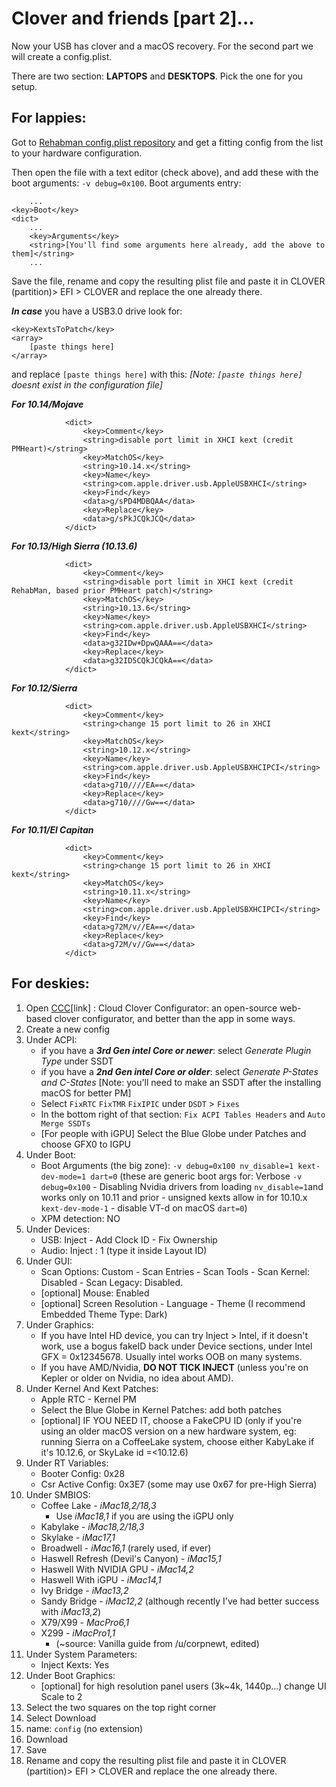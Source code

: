 # Clover and friends \[part 2\]...

Now your USB has clover and a macOS recovery. For the second part we will create a config.plist.

There are two section: **LAPTOPS** and **DESKTOPS**. Pick the one for you setup.

## For lappies:

Got to [Rehabman config.plist repository](https://github.com/RehabMan/OS-X-Clover-Laptop-Config) and get a fitting config from the list to your hardware configuration.

Then open the file with a text editor \(check above\), and add these with the boot arguments: `-v debug=0x100`. Boot arguments entry:

```markup
	...
<key>Boot</key>
<dict>
	...
	<key>Arguments</key>
	<string>[You'll find some arguments here already, add the above to them]</string>
	...
```

Save the file, rename and copy the resulting plist file and paste it in CLOVER \(partition\)&gt; EFI &gt; CLOVER and replace the one already there.

_**In case**_ you have a USB3.0 drive look for:

```markup
<key>KextsToPatch</key>
<array>
    [paste things here]
</array>
```

and replace `[paste things here]` with this: _\[Note: `[paste things here]` doesnt exist in the configuration file\]_

_**For 10.14/Mojave**_

```markup
			<dict>
				<key>Comment</key>
				<string>disable port limit in XHCI kext (credit PMHeart)</string>
				<key>MatchOS</key>
				<string>10.14.x</string>
				<key>Name</key>
				<string>com.apple.driver.usb.AppleUSBXHCI</string>
				<key>Find</key>
				<data>g/sPD4MDBQAA</data>
				<key>Replace</key>
				<data>g/sPkJCQkJCQ</data>
			</dict>
```

_**For 10.13/High Sierra \(10.13.6\)**_

```markup
			<dict>
				<key>Comment</key>
				<string>disable port limit in XHCI kext (credit RehabMan, based prior PMHeart patch)</string>
				<key>MatchOS</key>
				<string>10.13.6</string>
				<key>Name</key>
				<string>com.apple.driver.usb.AppleUSBXHCI</string>
				<key>Find</key>
				<data>g32IDw+DpwQAAA==</data>
				<key>Replace</key>
				<data>g32ID5CQkJCQkA==</data>
			</dict>
```

_**For 10.12/Sierra**_

```markup
			<dict>
				<key>Comment</key>
				<string>change 15 port limit to 26 in XHCI kext</string>
				<key>MatchOS</key>
				<string>10.12.x</string>
				<key>Name</key>
				<string>com.apple.driver.usb.AppleUSBXHCIPCI</string>
				<key>Find</key>
				<data>g710////EA==</data>
				<key>Replace</key>
				<data>g710////Gw==</data>
			</dict>
```

_**For 10.11/El Capitan**_

```markup
			<dict>
				<key>Comment</key>
				<string>change 15 port limit to 26 in XHCI kext</string>
				<key>MatchOS</key>
				<string>10.11.x</string>
				<key>Name</key>
				<string>com.apple.driver.usb.AppleUSBXHCIPCI</string>
				<key>Find</key>
				<data>g72M/v//EA==</data>
				<key>Replace</key>
				<data>g72M/v//Gw==</data>
			</dict>
```

## For deskies:

1. Open [CCC](http://cloudclovereditor.altervista.org/)\[link\] : Cloud Clover Configurator: an open-source web-based clover configurator, and better than the app in some ways.
2. Create a new config
3. Under ACPI:
   * if you have a _**3rd Gen intel Core or newer**_: select _Generate Plugin Type_ under SSDT
   * if you have a _**2nd Gen intel Core or older**_: select _Generate P-States and C-States_ \[Note: you'll need to make an SSDT after the installing macOS for better PM\]
   * Select `FixRTC` `FixTMR` `FixIPIC` under `DSDT` &gt; `Fixes`
   * In the bottom right of that section: `Fix ACPI Tables Headers` and `Auto Merge SSDTs`
   * \[For people with iGPU\] Select the Blue Globe under Patches and choose GFX0 to IGPU
4. Under Boot:
   * Boot Arguments \(the big zone\): `-v debug=0x100 nv_disable=1 kext-dev-mode=1 dart=0` \(these are generic boot args for: Verbose `-v debug=0x100` - Disabling Nvidia drivers from loading `nv_disable=1`and works only on 10.11 and prior - unsigned kexts allow in for 10.10.x `kext-dev-mode-1` - disable VT-d on macOS `dart=0`\)
   * XPM detection: NO
5. Under Devices:
   * USB: Inject - Add Clock ID - Fix Ownership
   * Audio: Inject : 1 \(type it inside Layout ID\)
6. Under GUI:
   * Scan Options: Custom - Scan Entries - Scan Tools - Scan Kernel: Disabled - Scan Legacy: Disabled.
   * \[optional\] Mouse: Enabled
   * \[optional\] Screen Resolution - Language - Theme \(I recommend Embedded Theme Type: Dark\)
7. Under Graphics:
   * If you have Intel HD device, you can try Inject &gt; Intel, if it doesn't work, use a bogus fakeID back under Device sections, under Intel GFX = 0x12345678. Usually intel works OOB on many systems.
   * If you have AMD/Nvidia, **DO NOT TICK INJECT** \(unless you're on Kepler or older on Nvidia, no idea about AMD\).
8. Under Kernel And Kext Patches:
   * Apple RTC - Kernel PM
   * Select the Blue Globe in Kernel Patches: add both patches
   * \[optional\] IF YOU NEED IT, choose a FakeCPU ID \(only if you're using an older macOS version on a new hardware system, eg: running Sierra on a CoffeeLake system, choose either KabyLake if it's 10.12.6, or SkyLake id =&lt;10.12.6\)
9. Under RT Variables:
   * Booter Config: 0x28
   * Csr Active Config: 0x3E7 \(some may use 0x67 for pre-High Sierra\)
10. Under SMBIOS:
    * Coffee Lake - _iMac18,2/18,3_
      * Use _iMac18,1_ if you are using the iGPU only
    * Kabylake - _iMac18,2/18,3_
    * Skylake - _iMac17,1_
    * Broadwell - _iMac16,1_ \(rarely used, if ever\)
    * Haswell Refresh \(Devil's Canyon\) - _iMac15,1_
    * Haswell With NVIDIA GPU - _iMac14,2_
    * Haswell With iGPU - _iMac14,1_
    * Ivy Bridge - _iMac13,2_
    * Sandy Bridge - _iMac12,2_ \(although recently I've had better success with _iMac13,2_\)
    * X79/X99 - _MacPro6,1_
    * X299 - _iMacPro1,1_
      * \(~source: Vanilla guide from /u/corpnewt, edited\)
11. Under System Parameters:
    * Inject Kexts: Yes
12. Under Boot Graphics:
    * \[optional\] for high resolution panel users \(3k~4k, 1440p...\) change UI Scale to 2
13. Select the two squares on the top right corner
14. Select Download
15. name: `config` \(no extension\)
16. Download
17. Save
18. Rename and copy the resulting plist file and paste it in CLOVER \(partition\)&gt; EFI &gt; CLOVER and replace the one already there.

